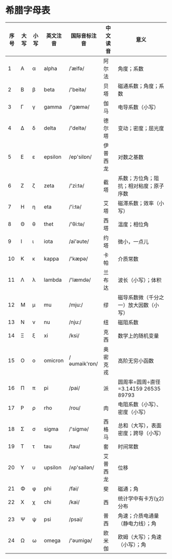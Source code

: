 # 希腊字母表
序号|大写|小写|英文注音|国际音标注音|中文读音|意义
-|-|-|-|-|-|-
1|Α|α|alpha|/ˈælfə/|阿尔法|角度；系数
2|Β|β|beta|/'beitə/|贝塔|磁通系数；角度；系数
3|Γ|γ|gamma|/'gæmə/|伽马|电导系数（小写）
4|Δ|δ|delta|/'deltə/|德尔塔|变动；密度；屈光度
5|Ε|ε|epsilon|/ep'silɒn/|伊普西龙|对数之基数
6|Ζ|ζ|zeta|/'zi:tə/|截塔|系数；方位角；阻抗；相对粘度；原子序数
7|Η|η|eta|/'i:tə/|艾塔|磁滞系数；效率（小写）
8|Θ|θ|thet|/'θi:tə/|西塔|温度；相位角
9|Ι|ι|iota|/ai'əute/|约塔|微小，一点儿
10|Κ|κ|kappa|/'kæpə/|卡帕|介质常数
11|Λ|λ|lambda|/'læmdə/|兰布达|波长（小写）；体积
12|Μ|μ|mu|/mju:/|缪|磁导系数微（千分之一）放大因数（小写）
13|Ν|ν|nu|/nju:/|纽|磁阻系数
14|Ξ|ξ|xi|/ksi/|克西|数学上的随机变量
15|Ο|ο|omicron|/əumaik'rɒn/|奥密克戎|高阶无穷小函数
16|Π|π|pi|/pai/|派|圆周率=圆周÷直径=3.14159 26535 89793
17|Ρ|ρ|rho|/rou/|肉|电阻系数（小写）、密度（小写）
18|Σ|σ|sigma|/'sigmə/|西格马|总和（大写），表面密度；跨导（小写）
19|Τ|τ|tau|/tau/|套|时间常数
20|Υ|υ|upsilon|/ʌp'sailən/|艾普西龙|位移
21|Φ|φ|phi|/fai/|斐|磁通；角
22|Χ|χ|chi|/kai/|西|统计学中有卡方(χ2)分布
23|Ψ|ψ|psi|/psai/|普西|角速；介质电通量（静电力线）；角
24|Ω|ω|omega|/'əumigə/|欧米伽|欧姆（大写）；角速（小写）；角